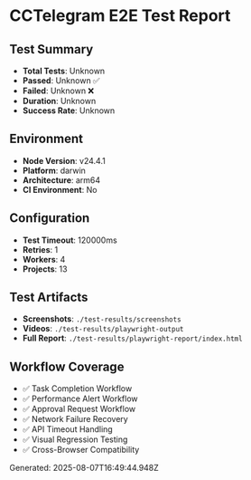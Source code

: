 # CCTelegram E2E Test Report

## Test Summary
- **Total Tests**: Unknown
- **Passed**: Unknown ✅
- **Failed**: Unknown ❌
- **Duration**: Unknown
- **Success Rate**: Unknown

## Environment
- **Node Version**: v24.4.1
- **Platform**: darwin
- **Architecture**: arm64
- **CI Environment**: No

## Configuration
- **Test Timeout**: 120000ms
- **Retries**: 1
- **Workers**: 4
- **Projects**: 13

## Test Artifacts
- **Screenshots**: `./test-results/screenshots`
- **Videos**: `./test-results/playwright-output`
- **Full Report**: `./test-results/playwright-report/index.html`

## Workflow Coverage
- ✅ Task Completion Workflow
- ✅ Performance Alert Workflow  
- ✅ Approval Request Workflow
- ✅ Network Failure Recovery
- ✅ API Timeout Handling
- ✅ Visual Regression Testing
- ✅ Cross-Browser Compatibility

Generated: 2025-08-07T16:49:44.948Z
